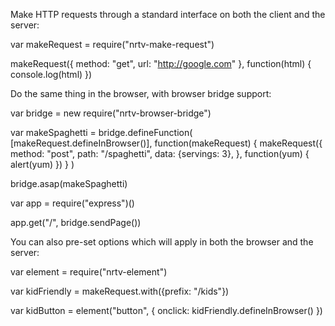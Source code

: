 Make HTTP requests through a standard interface on both the client and the server:

  var makeRequest = require("nrtv-make-request")

  makeRequest({
    method: "get",
    url: "http://google.com"
  }, function(html) {
    console.log(html)
  })

Do the same thing in the browser, with browser bridge support:

  var bridge = new require("nrtv-browser-bridge")

  var makeSpaghetti = bridge.defineFunction(
    [makeRequest.defineInBrowser()],
    function(makeRequest) {
      makeRequest({
        method: "post",
        path: "/spaghetti",
        data: {servings: 3},
      }, function(yum) {
        alert(yum)
      })
    }
  )

  bridge.asap(makeSpaghetti)

  var app = require("express")()

  app.get("/", bridge.sendPage())

You can also pre-set options which will apply in both the browser and the server:

  var element = require("nrtv-element")

  var kidFriendly = makeRequest.with({prefix: "/kids"})

  var kidButton = element("button", {
    onclick: kidFriendly.defineInBrowser()
  })
